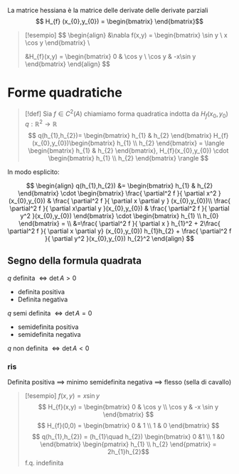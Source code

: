 La matrice hessiana è la matrice delle derivate delle derivate parziali
$$ H_{f} (x_{0},y_{0}) = \begin{bmatrix}
\end{bmatrix}$$

>[!esempio]
> $$ \begin{align}
> &\nabla f(x,y) = \begin{bmatrix}
\sin y \\
x \cos y
\end{bmatrix} \\
>
>&H_{f}(x,y) = \begin{bmatrix}
>0 & \cos y \\
\cos y & -x\sin y
\end{bmatrix}
>\end{align} $$




# Forme quadratiche
>[!def]
>Sia $f \in C^2(A)$ chiamiamo forma quadratica indotta da $H_{f}(x_{0},y_{0})$
>$q : \mathbb{R}^2 \to \mathbb{R}$
> $$
> q(h_{1},h_{2})= \begin{bmatrix}
>h_{1} & h_{2}
\end{bmatrix}
>  H_{f}(x_{0},y_{0})\begin{bmatrix}
>h_{1} \\
h_{2}
\end{bmatrix} = \langle \begin{bmatrix}
>h_{1}  & h_{2}
\end{bmatrix},
> H_{f}(x_{0},y_{0}) \cdot
> \begin{bmatrix}
> h_{1} \\
h_{2}
\end{bmatrix}
\rangle $$



In modo esplicito:

$$ \begin{align}
q(h_{1},h_{2}) &= \begin{bmatrix}
h_{1} & h_{2}
\end{bmatrix} \cdot 
\begin{bmatrix}
\frac{ \partial^2 f }{ \partial x^2 }(x_{0},y_{0}) & \frac{ \partial^2 f }{ \partial x \partial y } (x_{0},y_{0})\\
\frac{ \partial^2 f }{ \partial x\partial y }(x_{0},y_{0}) & \frac{ \partial^2 f }{ \partial y^2 }(x_{0},y_{0})    
\end{bmatrix} \cdot \begin{bmatrix}
h_{1} \\
h_{0}
\end{bmatrix} = \\
&=\frac{ \partial^2 f }{ \partial x } h_{1}^2 + 2\frac{ \partial^2 f }{ \partial x \partial y} (x_{0},y_{0}) h_{1}h_{2} + \frac{ \partial^2 f }{ \partial y^2 }(x_{0},y_{0}) h_{2}^2  
\end{align} $$




## Segno della formula quadrata
$q$ definita $\iff \det A > 0$ 
- definita positiva
- Definita negativa

$q$ semi definita $\iff \det A = 0$
- semidefinita positiva
- semidefinita negativa

$q$ non definita $\iff \det A < 0$


### ris
Definita positiva $\implies$ minimo
semidefinita negativa $\implies$ flesso (sella di cavallo)


>[!esempio]
>$f(x,y) = x \sin y$
>$$ H_{f}(x,y) = \begin{bmatrix}
> 0 & \cos y \\
\cos y & -x \sin y
\end{bmatrix} $$
> $$ H_{f}(0,0) = \begin{bmatrix}
> 0 & 1 \\
1 & 0
\end{bmatrix} $$
> $$ q(h_{1},h_{2}) = (h_{1}\quad h_{2}) \begin{bmatrix}
>0 &1 \\
>1 &0
\end{bmatrix} 
\begin{pmatrix}
>h_{1} \\
h_{2}
\end{pmatrix} = 2h_{1}h_{2}$$
> f.q. indefinita